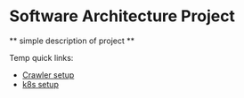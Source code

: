 # Software Architecture Project

** simple description of project **

Temp quick links:

- [Crawler setup](./webcrawler/README.md)
- [k8s setup](./k8s/README.md)
